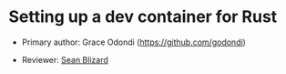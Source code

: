 # Setting up a dev container for Rust

* Primary author: Grace Odondi (https://github.com/godondi)

* Reviewer: [Sean Blizard](https://github.com/sblizard)